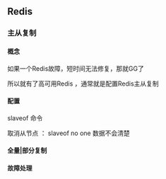 ## Redis

### 主从复制

#### 概念

如果一个Redis故障，短时间无法修复，那就GG了

所以就有了高可用Redis ，通常就是配置Redis主从复制







#### 配置

slaveof  命令

取消从节点 ： slaveof no one 数据不会清楚







#### 全量|部分复制





#### 故障处理



